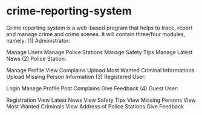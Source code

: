 # crime-reporting-system
Crime reporting system is a web-based program that helps to trace, report and manage crime and crime scenes. 
It will contain three/four modules, namely:
(1) Administrator:

Manage Users
Manage Police Stations
Manage Safety Tips
Manage Latest News
(2) Police Station:

Manage Profile
View Complains
Upload Most Wanted Criminal Informations
Upload Missing Person Information
(3) Registered User:

Login
Manage Profile
Post Complains
Give Feedback
(4) Guest User:

Registration
View Latest News
View Safety Tips
View Missing Persons
View Most Wanted Criminals
View Address of Police Stations
Give Feedback
